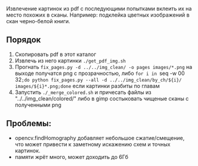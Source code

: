 Извлечение картинок из pdf с последующими попытками вклеить их на место похожих в сканы.
Например: подклейка цветных изображений в скан черно-белой книги.

## Порядок

1. Скопировать pdf в этот каталог
1. Извлечь из него картинки `./get_pdf_img.sh`
1. Прогнать `fix_pages.py -d ../../img_clean/ -o pages images/*.png` на выходе получатся png с прозрачностью, 
либо `for i in `seq -w 00 32`;do python fix_pages.py --all -d ../../img_clean/by_ch/${i}/ images/${i}*.png;done` 
если картинки разбиты по главам
1. Запустить `./_merge_colored.sh` и причесать файлы из "../../img_clean/colored/" 
либо в gimp состыковать чищеные сканы с полученными png



## Проблемы:

* opencv.findHomography добавляет небольшое сжатие/смещение, 
что может привести к заметному искажению схем и точных картинок.
* памяти жрёт много, может доходить до 6Гб
